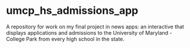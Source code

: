 # umcp_hs_admissions_app
A repository for work on my final project in news apps: an interactive that displays applications and admissions to the University of Maryland - College Park from every high school in the state.
